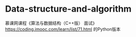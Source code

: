# Data-structure-and-algorithm
慕课网课程《算法与数据结构（C++版） 面试》 https://coding.imooc.com/learn/list/71.html 的Python版本
